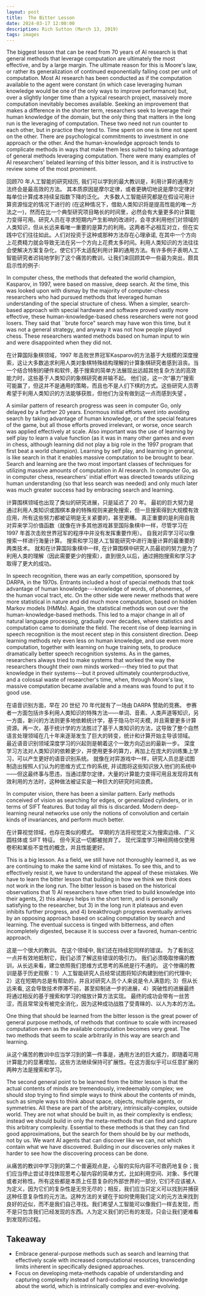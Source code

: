 ```yaml
---
layout: post
title:  The Bitter Lesson
date: 2024-03-17 12:00:00
description: Rich Sutton (March 13, 2019)
tags: images
---
```


The biggest lesson that can be read from 70 years of AI research is that general methods that leverage computation are ultimately the most effective, and by a large margin. The ultimate reason for this is Moore's law, or rather its generalization of continued exponentially falling cost per unit of computation. Most AI research has been conducted as if the computation available to the agent were constant (in which case leveraging human knowledge would be one of the only ways to improve performance) but, over a slightly longer time than a typical research project, massively more computation inevitably becomes available. Seeking an improvement that makes a difference in the shorter term, researchers seek to leverage their human knowledge of the domain, but the only thing that matters in the long run is the leveraging of computation. These two need not run counter to each other, but in practice they tend to. Time spent on one is time not spent on the other. There are psychological commitments to investment in one approach or the other. And the human-knowledge approach tends to complicate methods in ways that make them less suited to taking advantage of general methods leveraging computation. There were many examples of AI researchers' belated learning of this bitter lesson, and it is instructive to review some of the most prominent.

回顾70 年人工智能的研究经历, 我们可以学到的最大教训是，利用计算的通用方法终会是最高效的方法。 其本质原因是摩尔定律，或者更确切地说是摩尔定律对每单位计算成本持续呈指数下降的泛化。 大多数人工智能研究都是在假设可用计算资源恒定的情况下进行的 (在这种情况下，借助人类知识将是提高性能的唯一方法之一)，然而在比一个典型研究项目略长的时间里，必然会有大量更多的计算能力变得可用。研究人员在寻求短期内产生影响的改进时，会寻求利用他们对领域的人类知识，但从长远来看唯一重要的是算力的利用。这两者不必相互对立，但在实践中它们往往如此。人们对投资于这种或那种方法存在心理承诺, 在其中一个方向上花费精力就会导致无法在另一个方向上花费太多时间。利用人类知识的方法往往会使解决方案复杂化，使它们不太适配利用计算的通用方法。有许多例子表明人工智能研究者迟钝地学到了这个痛苦的教训，让我们来回顾其中一些最为突出，颇具启示性的例子:

In computer chess, the methods that defeated the world champion, Kasparov, in 1997, were based on massive, deep search. At the time, this was looked upon with dismay by the majority of computer-chess researchers who had pursued methods that leveraged human understanding of the special structure of chess. When a simpler, search-based approach with special hardware and software proved vastly more effective, these human-knowledge-based chess researchers were not good losers. They said that ``brute force" search may have won this time, but it was not a general strategy, and anyway it was not how people played chess. These researchers wanted methods based on human input to win and were disappointed when they did not.

在计算国际象棋领域，1997 年击败世界冠军Kasparov的方法基于大规模的深度搜索，这让大多数追求利用人类对象棋特殊结构理解的计算象棋研究者感到沮丧。当一个结合特制的硬件和软件, 基于搜索的简单方法展现出远超其他复杂方法的高效能力时，这些基于人类知识的象棋研究者并输不起。 他们说，这一次“暴力”搜索可能赢了，但这并不是通用的策略，而且也不是人们下棋的方式。这些研究人员寄希望于利用人类知识的方法能够获胜，但他们为没有做到这一点而感到失望 。

A similar pattern of research progress was seen in computer Go, only delayed by a further 20 years. Enormous initial efforts went into avoiding search by taking advantage of human knowledge, or of the special features of the game, but all those efforts proved irrelevant, or worse, once search was applied effectively at scale. Also important was the use of learning by self play to learn a value function (as it was in many other games and even in chess, although learning did not play a big role in the 1997 program that first beat a world champion). Learning by self play, and learning in general, is like search in that it enables massive computation to be brought to bear. Search and learning are the two most important classes of techniques for utilizing massive amounts of computation in AI research. In computer Go, as in computer chess, researchers' initial effort was directed towards utilizing human understanding (so that less search was needed) and only much later was much greater success had by embracing search and learning.

计算围棋领域也出现了类似的研究进展，只是延迟了 20 年。 最初的巨大努力是通过利用人类知识或围棋本身的特殊规则来避免搜索，但一旦搜索得到大规模有效应用，所有这些努力都被证明是无关紧要的，甚至更糟。 真正重要的是利用自我对弈来学习价值函数（就像在许多其他游戏甚至国际象棋中一样，尽管学习在 1997 年首次击败世界冠军的程序中并没有发挥重要作用）。 自我对弈学习可以像搜索一样进行海量计算。 搜索和学习是人工智能研究中进行海量计算的最重要的两类技术。 就和在计算国际象棋中一样, 在计算围棋中研究人员最初的努力是为了利用人类的理解（因此需要更少的搜索），直到很久以后，通过拥抱搜索和学习才取得了更大的成功。

In speech recognition, there was an early competition, sponsored by DARPA, in the 1970s. Entrants included a host of special methods that took advantage of human knowledge---knowledge of words, of phonemes, of the human vocal tract, etc. On the other side were newer methods that were more statistical in nature and did much more computation, based on hidden Markov models (HMMs). Again, the statistical methods won out over the human-knowledge-based methods. This led to a major change in all of natural language processing, gradually over decades, where statistics and computation came to dominate the field. The recent rise of deep learning in speech recognition is the most recent step in this consistent direction. Deep learning methods rely even less on human knowledge, and use even more computation, together with learning on huge training sets, to produce dramatically better speech recognition systems. As in the games, researchers always tried to make systems that worked the way the researchers thought their own minds worked---they tried to put that knowledge in their systems---but it proved ultimately counterproductive, and a colossal waste of researcher's time, when, through Moore's law, massive computation became available and a means was found to put it to good use.

在语音识别方面，早在 20 世纪 70 年代就有了一场由 DARPA 赞助的竞赛。 参赛者一方面包括许多利用人类知识的特殊方法——单词、音素、人类声道等知识，另一方面，新兴的方法则更多地依赖统计学，基于隐马尔可夫模, 并且需要更多计算资源。再一次，基于统计学的方法胜过了基于人类知识的方法，这导致了整个自然语言处理领域在几十年来逐渐发生了巨大的转变，统计和计算开始主导该领域。 最近语音识别领域深度学习的兴起则是朝着这个一致方向迈出的最新一步。 深度学习方法对人类知识的依赖更少，并使用更多的算力，再加上在庞大的训练集上学习，可以产生更好的语音识别系统。 就像在对弈游戏中一样，研究人员总是试图制造出按照人们认为的思维方式工作的系统, 并试图将这些知识放入他们的系统中——但这最终事与愿违，当通过摩尔定律，大量的计算能力变得可用且发现将其有效利用的方法时，这种做法被证实是一种巨大的研究时间浪费。

In computer vision, there has been a similar pattern. Early methods conceived of vision as searching for edges, or generalized cylinders, or in terms of SIFT features. But today all this is discarded. Modern deep-learning neural networks use only the notions of convolution and certain kinds of invariances, and perform much better.

在计算视觉领域，也存在类似的模式。 早期的方法将视觉定义为搜索边缘、广义圆柱体或 SIFT 特征。 但今天这一切都被抛弃了。 现代深度学习神经网络仅使用卷积和某些不变性的概念，并且性能更好。

This is a big lesson. As a field, we still have not thoroughly learned it, as we are continuing to make the same kind of mistakes. To see this, and to effectively resist it, we have to understand the appeal of these mistakes. We have to learn the bitter lesson that building in how we think we think does not work in the long run. The bitter lesson is based on the historical observations that 1) AI researchers have often tried to build knowledge into their agents, 2) this always helps in the short term, and is personally satisfying to the researcher, but 3) in the long run it plateaus and even inhibits further progress, and 4) breakthrough progress eventually arrives by an opposing approach based on scaling computation by search and learning. The eventual success is tinged with bitterness, and often incompletely digested, because it is success over a favored, human-centric approach.

这是一个很大的教训。 在这个领域中, 我们还在持续犯同样的错误。 为了看到这一点并有效地抵制它，我们必须了解这些错误的吸引力。 我们必须吸取惨痛的教训，从长远来看，建立依照我们思维方式思考的系统是行不通的。 这个惨痛的教训是基于历史观察：1）人工智能研究人员经常试图将知识构建到他们的代理中; 2）这在短期内总是有帮助的，并且对研究人员个人来说是令人满意的; 3）但从长远来看, 这会导致技术停滞不前，甚至抑制进一步的进展，4）突破性的进展最终将通过相反的基于搜索和学习的缩放计算方法实现。 最终的成功会带有一丝苦涩，而且常常没有被完全消化，因为这种成功战胜了受青睐的、以人为本的方法。

One thing that should be learned from the bitter lesson is the great power of general purpose methods, of methods that continue to scale with increased computation even as the available computation becomes very great. The two methods that seem to scale arbitrarily in this way are search and learning.

从这个痛苦的教训中应当学习到的第一件事是，通用方法的巨大威力，即随着可用计算能力的显著增加，这些方法继续保持可扩展性。在这方面似乎可以任意扩展的两种方法是搜索和学习。

The second general point to be learned from the bitter lesson is that the actual contents of minds are tremendously, irredeemably complex; we should stop trying to find simple ways to think about the contents of minds, such as simple ways to think about space, objects, multiple agents, or symmetries. All these are part of the arbitrary, intrinsically-complex, outside world. They are not what should be built in, as their complexity is endless; instead we should build in only the meta-methods that can find and capture this arbitrary complexity. Essential to these methods is that they can find good approximations, but the search for them should be by our methods, not by us. We want AI agents that can discover like we can, not which contain what we have discovered. Building in our discoveries only makes it harder to see how the discovering process can be done.

从痛苦的教训中学习到的第二个普遍观点是，心智的实际内容不可救药地复杂；我们应当停止尝试寻找体现思考心智内容的简单方式，比如利用空间、对象、多代理或者对称性。所有这些都是本质上任意复杂的外部世界的一部分, 它们不应该被人为定义，因为它们的复杂性是无穷无尽的；相反，我们应当只定义可以找到并捕获这种任意复杂性的元方法。这种方法的关键在于如何使用我们定义的元方法来找到良好的近似，而不是我们自己寻找。我们希望人工智能可以像我们一样去发现，而不是只包含我们已经发现的东西。人为定义我们的已有的发现，只会让我们更难看到发现的过程。

## Takeaway
* Embrace general-purpose methods such as search and learning that effectively scale with increased computational resources, transcending limits inherent in specifically designed approaches.
* Focus on developing meta-methods capable of understanding and capturing complexity instead of hard-coding our existing knowledge about the world, which is intrinsically complex and ever-evolving.

